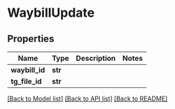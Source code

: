 # WaybillUpdate

## Properties
Name | Type | Description | Notes
------------ | ------------- | ------------- | -------------
**waybill_id** | **str** |  | 
**tg_file_id** | **str** |  | 

[[Back to Model list]](../README.md#documentation-for-models) [[Back to API list]](../README.md#documentation-for-api-endpoints) [[Back to README]](../README.md)

